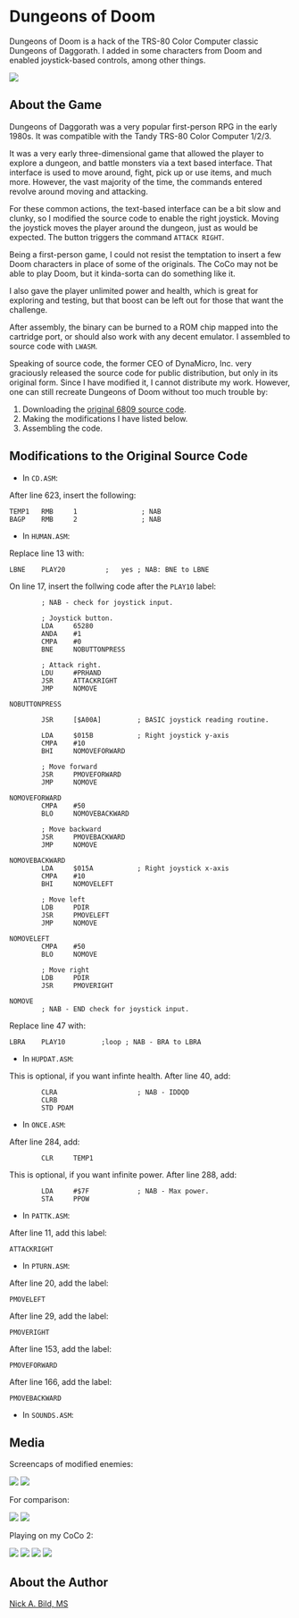 # Dungeons of Doom

Dungeons of Doom is a hack of the TRS-80 Color Computer classic Dungeons of Daggorath.  I added in some characters from Doom and enabled joystick-based controls, among other things.

![](https://raw.githubusercontent.com/nickbild/dungeons_of_doom/main/media/capture2.png)

## About the Game

Dungeons of Daggorath was a very popular first-person RPG in the early 1980s.  It was compatible with the Tandy TRS-80 Color Computer 1/2/3.

It was a very early three-dimensional game that allowed the player to explore a dungeon, and battle monsters via a text based interface.  That interface is used to move around, fight, pick up or use items, and much more.  However, the vast majority of the time, the commands entered revolve around moving and attacking.

For these common actions, the text-based interface can be a bit slow and clunky, so I modified the source code to enable the right joystick.  Moving the joystick moves the player around the dungeon, just as would be expected.  The button triggers the command `ATTACK RIGHT`.

Being a first-person game, I could not resist the temptation to insert a few Doom characters in place of some of the originals.  The CoCo may not be able to play Doom, but it kinda-sorta can do something like it.

I also gave the player unlimited power and health, which is great for exploring and testing, but that boost can be left out for those that want the challenge.

After assembly, the binary can be burned to a ROM chip mapped into the cartridge port, or should also work with any decent emulator.  I assembled to source code with `LWASM`.

Speaking of source code, the former CEO of DynaMicro, Inc. very graciously released the source code for public distribution, but only in its original form.  Since I have modified it, I cannot distribute my work.  However, one can still recreate Dungeons of Doom without too much trouble by:

1) Downloading the [original 6809 source code](https://github.com/MichaelSpencerJr/DungeonsOfDaggorath).
2) Making the modifications I have listed below.
3) Assembling the code.

## Modifications to the Original Source Code

- In `CD.ASM`:

After line 623, insert the following:

```
TEMP1   RMB     1                ; NAB
BAGP    RMB     2                ; NAB
```

- In `HUMAN.ASM`:

Replace line 13 with:

```
LBNE    PLAY20          ;   yes ; NAB: BNE to LBNE
```

On line 17, insert the follwing code after the `PLAY10` label:

```
        ; NAB - check for joystick input.

        ; Joystick button.
        LDA     65280
        ANDA    #1
        CMPA    #0
        BNE     NOBUTTONPRESS
        
        ; Attack right.
        LDU     #PRHAND
        JSR     ATTACKRIGHT
        JMP     NOMOVE

NOBUTTONPRESS

        JSR     [$A00A]         ; BASIC joystick reading routine.

        LDA     $015B           ; Right joystick y-axis
        CMPA    #10
        BHI     NOMOVEFORWARD

        ; Move forward
        JSR     PMOVEFORWARD
        JMP     NOMOVE

NOMOVEFORWARD
        CMPA    #50
        BLO     NOMOVEBACKWARD

        ; Move backward
        JSR     PMOVEBACKWARD
        JMP     NOMOVE

NOMOVEBACKWARD
        LDA     $015A           ; Right joystick x-axis
        CMPA    #10
        BHI     NOMOVELEFT

        ; Move left
        LDB     PDIR
        JSR     PMOVELEFT
        JMP     NOMOVE

NOMOVELEFT
        CMPA    #50
        BLO     NOMOVE

        ; Move right
        LDB     PDIR
        JSR     PMOVERIGHT

NOMOVE
        ; NAB - END check for joystick input.
```

Replace line 47 with:

```
LBRA    PLAY10         ;loop ; NAB - BRA to LBRA
```

- In `HUPDAT.ASM`:

This is optional, if you want infinte health.  After line 40, add:

```
        CLRA                    ; NAB - IDDQD
        CLRB
        STD PDAM
```

- In `ONCE.ASM`:

After line 284, add:

```
        CLR     TEMP1
```

This is optional, if you want infinite power.  After line 288, add:

```
        LDA     #$7F            ; NAB - Max power.
        STA     PPOW
```

- In `PATTK.ASM`:

After line 11, add this label:

```
ATTACKRIGHT
```

- In `PTURN.ASM`:

After line 20, add the label:

```
PMOVELEFT
```

After line 29, add the label:

```
PMOVERIGHT
```

After line 153, add the label:

```
PMOVEFORWARD
```

After line 166, add the label:

```
PMOVEBACKWARD
```

- In `SOUNDS.ASM`:



## Media

Screencaps of modified enemies:

![](https://raw.githubusercontent.com/nickbild/dungeons_of_doom/main/media/capture1.png)
![](https://raw.githubusercontent.com/nickbild/dungeons_of_doom/main/media/capture2.png)

For comparison:

![](https://raw.githubusercontent.com/nickbild/dungeons_of_doom/main/media/capture1_comparison.png)
![](https://raw.githubusercontent.com/nickbild/dungeons_of_doom/main/media/capture2_comparison.png)


Playing on my CoCo 2:

![](https://raw.githubusercontent.com/nickbild/dungeons_of_doom/main/media/play1_sm.jpg)
![](https://raw.githubusercontent.com/nickbild/dungeons_of_doom/main/media/play2_sm.jpg)
![](https://raw.githubusercontent.com/nickbild/dungeons_of_doom/main/media/play3_sm.jpg)
![](https://raw.githubusercontent.com/nickbild/dungeons_of_doom/main/media/play4_sm.jpg)

## About the Author

[Nick A. Bild, MS](https://nickbild79.firebaseapp.com/#!/)
